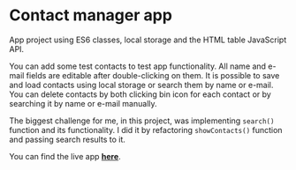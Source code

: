 # Contact manager app

App project using ES6 classes, local storage and the HTML table JavaScript API.

You can add some test contacts to test app functionality. All name and e-mail fields are editable after double-clicking on them. It is possible to save and load contacts using local storage or search them by name or e-mail. You can delete contacts by both clicking bin icon for each contact or by searching it by name or e-mail manually.

The biggest challenge for me, in this project, was implementing `search()` function and its functionality. I did it by refactoring `showContacts()` function and passing search results to it.

You can find the live app <a href="https://tz-fn.github.io/Contact-Manager/" target="_blank">**here**</a>.
